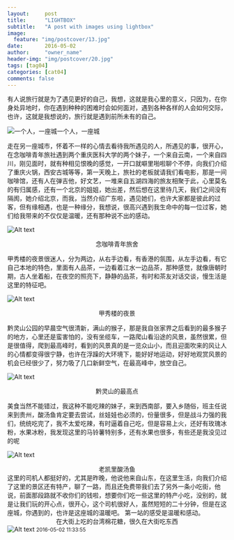 ```yaml
---
layout:     post
title:      "LIGHTBOX"
subtitle:   "A post with images using lightbox"
image:
  feature: "img/postcover/13.jpg"
date:       2016-05-02 
author:     "owner_name"
header-img: "img/postcover/20.jpg"
tags: [tag04]
categories: [cat04]
comments: false
---
```


有人说旅行就是为了遇见更好的自己，我想，这就是我心里的意义，只因为，在你身处异地时，你在遇到种种的困难时会如何面对，遇到各种各样的人会如何交际，也许，这就是我想说的，旅行就是遇到前所未有的自己。

![一个人，一座城一个人，一座城](http://7xtust.com1.z0.glb.clouddn.com/1.jpg "一个人，一座城一个人，一座城")
          

走在另一座城市，怀着不一样的心情去看待我所遇见的人，所遇见的事，很开心，在念咖啡青年旅社遇到两个重庆医科大学的两个妹子，一个来自云南，一个来自四川，刚见面时，就有种相见恨晚的感觉，一开口就噼里啪啦聊个不停，向我们介绍了重庆火锅，西安古城等等，第一天晚上，旅社的老板就请我们看电影，那是一间咖啡馆，还有人在弹吉他，好文艺，一堆来自五湖四海的旅友相聚于此，心里莫名的有归属感，还有一个北京的姐姐，她出差，然后想在这里待几天，我们之间没有隔阂，她介绍北京，而我，当然介绍广东啦，遇见她们，也许大家都是彼此的过客，但有缘相遇，也是一种缘分，我想说，很高兴遇到我生命中的每一位过客，她们给我带来的不仅仅是温暖，还有那种说不出的感动。

 
![Alt text](http://7xtust.com1.z0.glb.clouddn.com/2.jpg "念咖啡青年旅舍")
                <div class="text" style=" text-align:center;">念咖啡青年旅舍</div> 

甲秀楼的夜景很迷人，分为两边，从右手边看，有香港的氛围，从左手边看，有它自己本地的特色，里面有人品茶，一边看着江水一边品茶，那种感觉，就像唐朝时期，古人坐着船，在夜空的照亮下，静静的品茶，有时和茶友对话交谈，慢生活是这里的特征吧。

 
![Alt text](http://7xtust.com1.z0.glb.clouddn.com/3.jpg "甲秀楼的夜景")
            <div class="text" style=" text-align:center;">   甲秀楼的夜景</div> 

黔灵山公园的早晨空气很清新，满山的猴子，那是我自张家界之后看到的最多猴子的地方，心里还是蛮害怕的，没有坐缆车，一路爬山看沿途的风景，虽然很累，但是很值得，爬到最高峰时，看到的风景真的是一览众山小，而且迎面吹来的风让人的心情都变得很宁静，也许在浮躁的大环境下，能好好地运动，好好地观赏风景的机会已经很少了，努力吸了几口新鲜空气，在最高峰中，放空自己。

 
![Alt text](http://7xtust.com1.z0.glb.clouddn.com/4.jpg "黔灵山的最高处")
           <div class="text" style=" text-align:center;">   黔灵山的最高点</div> 
 
美食当然不能错过，我这种不能吃辣的妹子，来到西南部，要入乡随俗，班主任说来到贵州，酸汤鱼肯定要去尝试，丝娃娃也必须的，份量很多，但是战斗力强的我们，统统吃完了，我不太爱吃辣，有时逼着自己吃，但是容易上火，还好有玫瑰冰粉，水果冰粉，我发现这里的马铃薯特别多，还有水果也很多，有些还是我没见过的呢

 
![Alt text](http://7xtust.com1.z0.glb.clouddn.com/5.jpg "老凯里酸汤鱼")
           <div class="text" style=" text-align:center;">老凯里酸汤鱼</div> 
这里的司机人都挺好的，尤其是昨晚，他说他来自山东，在这里生活，向我们介绍了这里的景区还有特产，聊了一路，而且还免费带我们去了另外一条小吃街，他说，前面那段路就不收你们的钱啦，想要你们吃一些这里的特产小吃，没别的，就是让我们玩的开心点，很开心，这个司机很好人，虽然短短的二十分钟，但是在这座城，你遇到的，也许是这座城的温暖吧。         第一站的感受是温暖和感动。 
        <div class="text" style=" text-align:center;">在大街上吃的台湾棉花糖，很久在大街吃东西</div> 
![Alt text](http://7xtust.com1.z0.glb.clouddn.com/6.jpg "Optional title")
<small>2016-05-02 11:33:55</small>